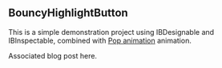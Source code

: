 ## BouncyHighlightButton ##

This is a simple demonstration project using IBDesignable and IBInspectable, combined with [Pop animation](https://github.com/facebook/pop) animation.

Associated blog post here.
